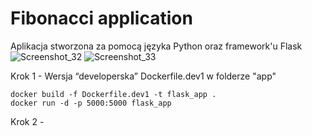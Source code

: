 # Fibonacci application
Aplikacja stworzona za pomocą języka Python oraz framework'u Flask
![Screenshot_32](https://user-images.githubusercontent.com/61692272/144723719-b1266f8b-8416-49fa-acec-792661177fcd.png)
![Screenshot_33](https://user-images.githubusercontent.com/61692272/144723724-674b46f2-10d6-464d-ab17-40d7d9ce9db9.png)

Krok 1 - Wersja “developerska”
Dockerfile.dev1 w folderze "app"


```
docker build -f Dockerfile.dev1 -t flask_app .
docker run -d -p 5000:5000 flask_app
```

Krok 2 - 

